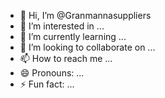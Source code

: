 - 👋 Hi, I’m @Granmannasuppliers
- 👀 I’m interested in ...
- 🌱 I’m currently learning ...
- 💞️ I’m looking to collaborate on ...
- 📫 How to reach me ...
- 😄 Pronouns: ...
- ⚡ Fun fact: ...

<!---
Granmannasuppliers/Granmannasuppliers is a ✨ special ✨ repository because its `README.md` (this file) appears on your GitHub profile.
You can click the Preview link to take a look at your changes.
--->
